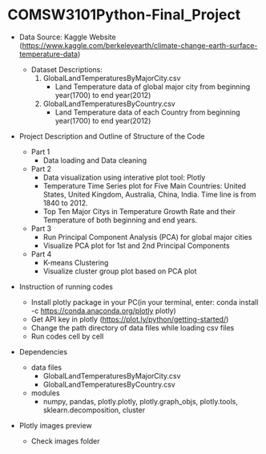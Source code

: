 # COMSW3101Python-Final_Project
- Data Source: Kaggle Website (https://www.kaggle.com/berkeleyearth/climate-change-earth-surface-temperature-data)
    - Dataset Descriptions:
        1. GlobalLandTemperaturesByMajorCity.csv
            - Land Temperature data of global major city from beginning year(1700) to end year(2012)
        2. GlobalLandTemperaturesByCountry.csv
            - Land Temperature data of each Country from beginning year(1700) to end year(2012)
            
- Project Description and Outline of Structure of the Code
    - Part 1
        -  Data loading and Data cleaning
    - Part 2
        -  Data visualization using interative plot tool: Plotly
        -  Temperature Time Series plot for Five Main Countries: United States, United Kingdom, Australia, China, India. Time line is from 1840 to 2012.
        -  Top Ten Major Citys in Temperature Growth Rate and their Temperature of both beginning and end years.
    - Part 3 
        - Run Principal Component Analysis (PCA) for global major cities
        - Visualize PCA plot for 1st and 2nd Principal Components
    - Part 4
        - K-means Clustering
        - Visualize cluster group plot based on PCA plot
        
- Instruction of running codes
    - Install plotly package in your PC(in your terminal, enter: conda install -c https://conda.anaconda.org/plotly plotly)
    - Get API key in plotly (https://plot.ly/python/getting-started/)
    - Change the path directory of data files while loading csv files
    - Run codes cell by cell
    
- Dependencies
    - data files
        - GlobalLandTemperaturesByMajorCity.csv
        - GlobalLandTemperaturesByCountry.csv
    - modules
        - numpy, pandas, plotly.plotly, plotly.graph_objs, plotly.tools, sklearn.decomposition, cluster

- Plotly images preview
  - Check images folder
